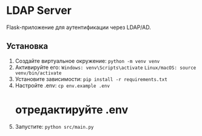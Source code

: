 # LDAP Server

Flask-приложение для аутентификации через LDAP/AD.

## Установка

1. Создайте виртуальное окружение:
   ```python -m venv venv```
2. Активируйте его:
    ```Windows: venv\Scripts\activate```
    ```Linux/macOS: source venv/bin/activate```
3. Установите зависимости:
    ```pip install -r requirements.txt```
4. Настройте .env:
    ```cp env.example .env```
    # отредактируйте .env
5. Запустите:
    ```python src/main.py```